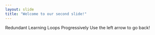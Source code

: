 ```yaml
---
layout: slide
title: "Welcome to our second slide!"
---
```

Redundant Learning Loops Progressively 
Use the left arrow to go back!
